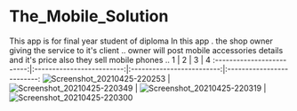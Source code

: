 # The_Mobile_Solution
This app is for final year student of diploma In this app . the shop owner giving the service to it's client .. owner will post mobile accessories details and it's price also they sell mobile phones .. 
1             |  2             |  3             |  4
:-------------------------:|:-------------------------:|:-------------------------:|:-------------------------:
![Screenshot_20210425-220253](https://github.com/AbhishekPawshekar/The_Mobile_Solution/assets/89447125/411afd9a-010e-49a8-b239-a8261528053c) | ![Screenshot_20210425-220349](https://github.com/AbhishekPawshekar/The_Mobile_Solution/assets/89447125/88aea77e-5211-4961-b80f-c154042f6add) | ![Screenshot_20210425-220319](https://github.com/AbhishekPawshekar/The_Mobile_Solution/assets/89447125/ff0718ef-9d97-428f-ba25-064177c2ce87) | ![Screenshot_20210425-220300](https://github.com/AbhishekPawshekar/The_Mobile_Solution/assets/89447125/e34e9d5f-7110-494b-a85d-567ebbbcc732)
